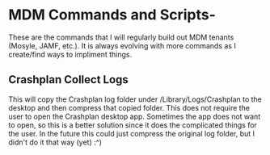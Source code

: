 # MDM Commands and Scripts-
These are the commands that I will regularly build out MDM tenants (Mosyle, JAMF, etc.). It is always evolving with more commands as I create/find ways to impliment things.

## Crashplan Collect Logs

This will copy the Crashplan log folder under /Library/Logs/Crashplan to the desktop and then compress that copied folder. This does not require the user to open the Crashplan desktop app. Sometimes the app does not want to open, so this is a better solution since it does the complicated things for the user. In the future this could just compress the original log folder, but I didn't do it that way (yet) :^)

